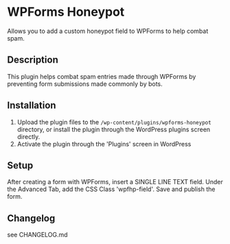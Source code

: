 # WPForms Honeypot

Allows you to add a custom honeypot field to WPForms to help combat spam.

## Description

This plugin helps combat spam entries made through WPForms by preventing form submissions made commonly by bots.

## Installation

1. Upload the plugin files to the `/wp-content/plugins/wpforms-honeypot` directory, or install the plugin through the WordPress plugins screen directly.
2. Activate the plugin through the 'Plugins' screen in WordPress

## Setup

After creating a form with WPForms, insert a SINGLE LINE TEXT field.
Under the Advanced Tab, add the CSS Class 'wpfhp-field'.
Save and publish the form.

## Changelog

see CHANGELOG.md
